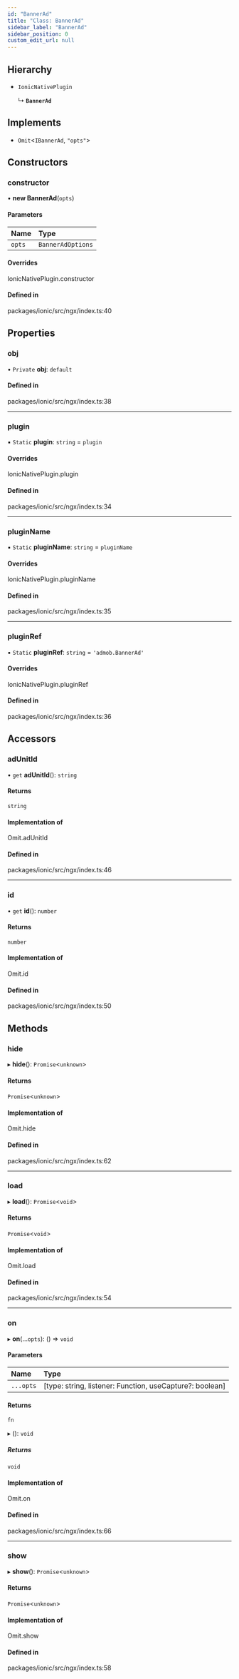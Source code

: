 ```yaml
---
id: "BannerAd"
title: "Class: BannerAd"
sidebar_label: "BannerAd"
sidebar_position: 0
custom_edit_url: null
---
```


## Hierarchy

- `IonicNativePlugin`

  ↳ **`BannerAd`**

## Implements

- `Omit`<`IBannerAd`, ``"opts"``\>

## Constructors

### constructor

• **new BannerAd**(`opts`)

#### Parameters

| Name | Type |
| :------ | :------ |
| `opts` | `BannerAdOptions` |

#### Overrides

IonicNativePlugin.constructor

#### Defined in

packages/ionic/src/ngx/index.ts:40

## Properties

### obj

• `Private` **obj**: `default`

#### Defined in

packages/ionic/src/ngx/index.ts:38

___

### plugin

▪ `Static` **plugin**: `string` = `plugin`

#### Overrides

IonicNativePlugin.plugin

#### Defined in

packages/ionic/src/ngx/index.ts:34

___

### pluginName

▪ `Static` **pluginName**: `string` = `pluginName`

#### Overrides

IonicNativePlugin.pluginName

#### Defined in

packages/ionic/src/ngx/index.ts:35

___

### pluginRef

▪ `Static` **pluginRef**: `string` = `'admob.BannerAd'`

#### Overrides

IonicNativePlugin.pluginRef

#### Defined in

packages/ionic/src/ngx/index.ts:36

## Accessors

### adUnitId

• `get` **adUnitId**(): `string`

#### Returns

`string`

#### Implementation of

Omit.adUnitId

#### Defined in

packages/ionic/src/ngx/index.ts:46

___

### id

• `get` **id**(): `number`

#### Returns

`number`

#### Implementation of

Omit.id

#### Defined in

packages/ionic/src/ngx/index.ts:50

## Methods

### hide

▸ **hide**(): `Promise`<`unknown`\>

#### Returns

`Promise`<`unknown`\>

#### Implementation of

Omit.hide

#### Defined in

packages/ionic/src/ngx/index.ts:62

___

### load

▸ **load**(): `Promise`<`void`\>

#### Returns

`Promise`<`void`\>

#### Implementation of

Omit.load

#### Defined in

packages/ionic/src/ngx/index.ts:54

___

### on

▸ **on**(...`opts`): () => `void`

#### Parameters

| Name | Type |
| :------ | :------ |
| `...opts` | [type: string, listener: Function, useCapture?: boolean] |

#### Returns

`fn`

▸ (): `void`

##### Returns

`void`

#### Implementation of

Omit.on

#### Defined in

packages/ionic/src/ngx/index.ts:66

___

### show

▸ **show**(): `Promise`<`unknown`\>

#### Returns

`Promise`<`unknown`\>

#### Implementation of

Omit.show

#### Defined in

packages/ionic/src/ngx/index.ts:58
